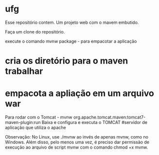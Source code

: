 # ufg
Esse repositório contem.
Um projeto web com o mavem embutido. 

Faça um clone do repositório.

execute o comando mvnw package - para empacotar a aplicação
 # cria os diretório para o maven trabalhar
 # empacota a apliação em um arquivo war

Para rodar com o Tomcat - mvnw org.apache.tomcat.maven:tomcat7-maven-plugin:run
Baixa e configura e executa o TOMCAT #servidor de aplicação que utiliza o apache

Observação:
No Linux, use ./mvnw ao invés de apenas mvnw, como no Windows.
Além disso, pelo menos uma vez, é preciso dar permissão de execução
ao arquivo de script mvnw com o comando chmod +x mvnw.


